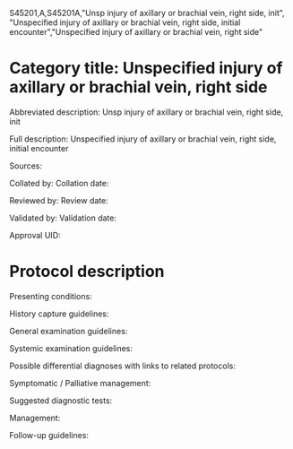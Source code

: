 S45201,A,S45201A,"Unsp injury of axillary or brachial vein, right side, init", "Unspecified injury of axillary or brachial vein, right side, initial encounter","Unspecified injury of axillary or brachial vein, right side"
# Category title: Unspecified injury of axillary or brachial vein, right side

Abbreviated description: Unsp injury of axillary or brachial vein, right side, init

Full description: Unspecified injury of axillary or brachial vein, right side, initial encounter

Sources:

Collated by:
Collation date:

Reviewed by:
Review date:

Validated by:
Validation date:

Approval UID:

# Protocol description

Presenting conditions:

History capture guidelines:

General examination guidelines:

Systemic examination guidelines:

Possible differential diagnoses with links to related protocols:

Symptomatic / Palliative management:

Suggested diagnostic tests:

Management:

Follow-up guidelines:
